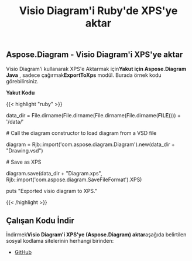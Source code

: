 ﻿---
title: Visio Diagram'i Ruby'de XPS'ye aktar
type: docs
weight: 80
url: /tr/java/export-visio-diagram-to-xps-in-ruby/
---
## **Aspose.Diagram - Visio Diagram'i XPS'ye aktar**
 Visio Diagram'i kullanarak XPS'e Aktarmak için**Yakut için Aspose.Diagram Java** , sadece çağırmak**ExportToXps** modül. Burada örnek kodu görebilirsiniz.

**Yakut Kodu**

{{< highlight "ruby" >}}

 data_dir = File.dirname(File.dirname(File.dirname(File.dirname(__FILE__)))) + '/data/'

\# Call the diagram constructor to load diagram from a VSD file

diagram = Rjb::import('com.aspose.diagram.Diagram').new(data_dir + "Drawing.vsd")

\# Save as XPS

diagram.save(data_dir + "Diagram.xps", Rjb::import('com.aspose.diagram.SaveFileFormat').XPS)

puts "Exported visio diagram to XPS."

{{< /highlight >}}
## **Çalışan Kodu İndir**
 İndirmek**Visio Diagram'i XPS'ye (Aspose.Diagram) aktar**aşağıda belirtilen sosyal kodlama sitelerinin herhangi birinden:

- [GitHub](https://github.com/asposediagram/Aspose.Diagram-for-Java/blob/master/Plugins/Aspose_Diagram_Java_for_Ruby/lib/asposediagramjava/Export/exporttoxps.rb)

